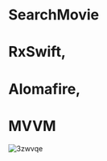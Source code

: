 # SearchMovie
# RxSwift,
# Alomafire,
# MVVM

![3zwvqe](https://user-images.githubusercontent.com/22193289/80921440-17ed1d80-8d7f-11ea-9fbb-5134e79bc866.gif)
